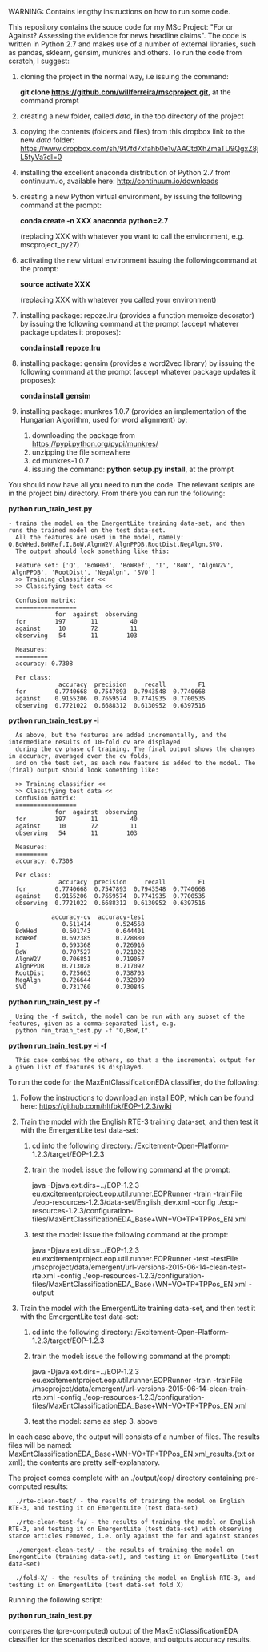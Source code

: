 WARNING: Contains lengthy instructions on how to run some code.

This repository contains the souce code for my MSc Project: "For or Against? Assessing the evidence for news headline claims". The code is written in Python 2.7 and makes use of a number of external libraries, such as pandas, sklearn, gensim, munkres and others. To run the code from scratch, I suggest:

1. cloning the project in the normal way, i.e issuing the command: 
      
      **git clone https://github.com/willferreira/mscproject.git**, at the command prompt

2. creating a new folder, called *data*,  in the top directory of the project
3. copying the contents (folders and files) from this dropbox link to the new *data* folder: https://www.dropbox.com/sh/9t7fd7xfahb0e1v/AACtdXhZmaTU9QgxZ8jL5tyVa?dl=0
4. installing the excellent anaconda distribution of Python 2.7 from continuum.io, available here: http://continuum.io/downloads 
5. creating a new Python virtual environment, by issuing the following command at the prompt:

      **conda create -n XXX anaconda python=2.7** 
   
   (replacing XXX with whatever you want to call the environment, e.g. mscproject_py27)
6. activating the new virtual environment issuing the followingcommand at the prompt:

      **source activate XXX** 
      
   (replacing XXX with whatever you called your environment)
7. installing package: repoze.lru (provides a function memoize decorator) by issuing the following command at the 
   prompt (accept whatever package updates it proposes):

      **conda install repoze.lru**
      
8. installing package: gensim (provides a word2vec library) by issuing the following command at the prompt 
   (accept whatever package updates it proposes):

      **conda install gensim**
      
9. installing package: munkres 1.0.7 (provides an implementation of the Hungarian Algorithm, used for word alignment) by:
    1. downloading the package from https://pypi.python.org/pypi/munkres/
    2. unzipping the file somewhere
    3. cd munkres-1.0.7
    4. issuing the command: **python setup.py install**, at the prompt

You should now have all you need to run the code. The relevant scripts are in the project bin/ directory. From there you can run the following:

**python run_train_test.py**

    - trains the model on the EmergentLite training data-set, and then runs the trained model on the test data-set. 
      All the features are used in the model, namely: Q,BoWHed,BoWRef,I,BoW,AlgnW2V,AlgnPPDB,RootDist,NegAlgn,SVO. 
      The output should look something like this:
      
      Feature set: ['Q', 'BoWHed', 'BoWRef', 'I', 'BoW', 'AlgnW2V', 'AlgnPPDB', 'RootDist', 'NegAlgn', 'SVO']
      >> Training classifier <<
      >> Classifying test data <<
      
      Confusion matrix:
      =================
                 for  against  observing
      for        197       11         40
      against     10       72         11
      observing   54       11        103
      
      Measures:
      =========
      accuracy: 0.7308
      
      Per class:
                  accuracy  precision     recall         F1
      for        0.7740668  0.7547893  0.7943548  0.7740668
      against    0.9155206  0.7659574  0.7741935  0.7700535
      observing  0.7721022  0.6688312  0.6130952  0.6397516
      
**python run_train_test.py -i**

      As above, but the features are added incrementally, and the intermediate results of 10-fold cv are displayed 
      during the cv phase of training. The final output shows the changes in accuracy, averaged over the cv folds, 
      and on the test set, as each new feature is added to the model. The (final) output should look something like:
      
      >> Training classifier <<
      >> Classifying test data <<
      Confusion matrix:
      =================
                 for  against  observing
      for        197       11         40
      against     10       72         11
      observing   54       11        103
      
      Measures:
      =========
      accuracy: 0.7308
      
      Per class:
                  accuracy  precision     recall         F1
      for        0.7740668  0.7547893  0.7943548  0.7740668
      against    0.9155206  0.7659574  0.7741935  0.7700535
      observing  0.7721022  0.6688312  0.6130952  0.6397516
      
                accuracy-cv  accuracy-test
      Q            0.511414       0.524558
      BoWHed       0.601743       0.644401
      BoWRef       0.692385       0.728880
      I            0.693368       0.726916
      BoW          0.707527       0.721022
      AlgnW2V      0.706851       0.719057
      AlgnPPDB     0.713028       0.717092
      RootDist     0.725663       0.738703
      NegAlgn      0.726644       0.732809
      SVO          0.731760       0.730845
      
**python run_train_test.py -f <command-separated list of feaures>**

      Using the -f switch, the model can be run with any subset of the features, given as a comma-separated list, e.g.
      python run_train_test.py -f "Q,BoW,I".
      
**python run_train_test.py -i -f <command-separated list of feaures>**

      This case combines the others, so that a the incremental output for a given list of features is displayed.

To run the code for the MaxEntClassificationEDA classifier, do the following:

1. Follow the instructions to download an install EOP, which can be found here: https://github.com/hltfbk/EOP-1.2.3/wiki
2. Train the model with the English RTE-3 training data-set, and then test it with the EmergentLite test data-set: 

      1. cd into the following directory: <where you installed EOP>/Excitement-Open-Platform-1.2.3/target/EOP-1.2.3
      2. train the model: issue the following command at the prompt:
      
            java -Djava.ext.dirs=../EOP-1.2.3 eu.excitementproject.eop.util.runner.EOPRunner -train -trainFile ./eop-resources-1.2.3/data-set/English_dev.xml -config ./eop-resources-1.2.3/configuration-files/MaxEntClassificationEDA_Base+WN+VO+TP+TPPos_EN.xml
            
      3. test the model: issue the following command at the prompt:
      
            java -Djava.ext.dirs=../EOP-1.2.3 eu.excitementproject.eop.util.runner.EOPRunner -test -testFile <path to where mscproject was cloned>/mscproject/data/emergent/url-versions-2015-06-14-clean-test-rte.xml -config ./eop-resources-1.2.3/configuration-files/MaxEntClassificationEDA_Base+WN+VO+TP+TPPos_EN.xml -output <where you want the output to go>
            
3. Train the model with the EmergentLite training data-set, and then test it with the EmergentLite test data-set:

      1. cd into the following directory: <where you installed EOP>/Excitement-Open-Platform-1.2.3/target/EOP-1.2.3
      2. train the model: issue the following command at the prompt:
      
            java -Djava.ext.dirs=../EOP-1.2.3 eu.excitementproject.eop.util.runner.EOPRunner -train -trainFile <path to where mscproject was cloned>/mscproject/data/emergent/url-versions-2015-06-14-clean-train-rte.xml -config ./eop-resources-1.2.3/configuration-files/MaxEntClassificationEDA_Base+WN+VO+TP+TPPos_EN.xml
            
      3. test the model: same as step 3. above
      
In each case above, the output will consists of a number of files. The results files will be named: MaxEntClassificationEDA_Base+WN+VO+TP+TPPos_EN.xml_results.{txt or xml}; the contents are pretty self-explanatory.

The project comes complete with an ./output/eop/ directory containing pre-computed results:

      ./rte-clean-test/ - the results of training the model on English RTE-3, and testing it on EmergentLite (test data-set)
      
      ./rte-clean-test-fa/ - the results of training the model on English RTE-3, and testing it on EmergentLite (test data-set) with observing stance articles removed, i.e. only against the for and against stances
      
      ./emergent-clean-test/ - the results of training the model on EmergentLite (training data-set), and testing it on EmergentLite (test data-set)
      
      ./fold-X/ - the results of training the model on English RTE-3, and testing it on EmergentLite (test data-set fold X)
      
Running the following script:

**python run_train_test.py**

compares the (pre-computed) output of the MaxEntClassificationEDA classifier for the scenarios decribed above, and outputs accuracy results.

      






